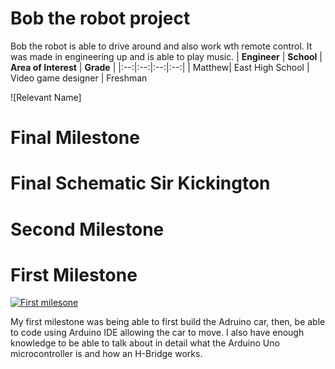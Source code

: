 # Bob the robot project
Bob the robot is able to drive around and also work wth remote control. It was made in engineering up and is able to play music.
| **Engineer** | **School** | **Area of Interest** | **Grade** |
|:--:|:--:|:--:|:--:|
| Matthew| East High School | Video game designer | Freshman

![Relevant Name]

# Final Milestone

# Final Schematic Sir Kickington 


# Second Milestone 

# First Milestone
  [![First milesone](https://res.cloudinary.com/marcomontalbano/image/upload/v1700176957/video_to_markdown/images/youtube--g0w78VwypAE-c05b58ac6eb4c4700831b2b3070cd403.jpg)](https://www.youtube.com/watch?v=g0w78VwypAE "First milesone")

My first milestone was being able to first build the Adruino car, then, be able to code using Arduino IDE allowing the car to move. I also have enough knowledge to be able to talk about in detail what the Arduino Uno microcontroller is and how an H-Bridge works.

